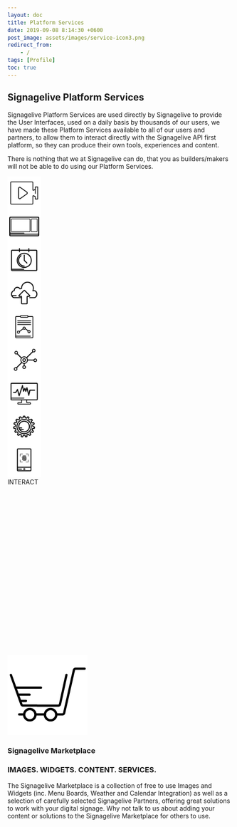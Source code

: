 ```yaml
---
layout: doc
title: Platform Services
date: 2019-09-08 8:14:30 +0600
post_image: assets/images/service-icon3.png
redirect_from:
    - /
tags: [Profile]
toc: true
---
```


## Signagelive Platform Services

Signagelive Platform Services are used directly by Signagelive to provide the User Interfaces, used on a daily basis by thousands of our users, we have made these Platform Services available to all of our users and partners, to allow them to interact directly with the Signagelive API first platform, so they can produce their own tools, experiences and content.

There is nothing that we at Signagelive can do, that you as builders/makers will not be able to do using our Platform Services.

<div class="flex row space-around">

<div class="flex col center" style="max-width: 20%;" onclick="showDiv('media')">
<img src="/assets/images/platform-services/media.png">
MEDIA
</div>

<div class="flex col center" style="max-width: 20%;" onclick="showDiv('layout')">
<img src="/assets/images/platform-services/layout.png">
LAYOUT
</div>

<div class="flex col center" style="max-width: 20%;" onclick="showDiv('schedule')">
<img src="/assets/images/platform-services/schedule.png">
SCHEDULE
</div>

<div class="flex col center" style="max-width: 20%;" onclick="showDiv('publish')">
<img src="/assets/images/platform-services/publish.png">
PUBLISH
</div>

<div class="flex col center" style="max-width: 20%;" onclick="showDiv('report')">
<img src="/assets/images/platform-services/report.png">
REPORT
</div>

<div class="flex col center" style="max-width: 20%;" onclick="showDiv('manage')">
<img src="/assets/images/platform-services/manage.png">
MANAGE
</div>

<div class="flex col center" style="max-width: 20%;" onclick="showDiv('monitor')">
<img src="/assets/images/platform-services/monitor.png">
MONITOR
</div>

<div class="flex col center" style="max-width: 20%;" onclick="showDiv('widgets')">
<img src="/assets/images/platform-services/widgets.png">
WIDGETS
</div>

<div class="flex col center" style="max-width: 20%;" onclick="showDiv('interact')">
<img src="/assets/images/platform-services/interact.png">
INTERACT
</div>

</div>

<div class="flex row" style="padding: 5vh;">
<div id="media">
    <div class="flex col align-center">
        <img src="/assets/images/platform-services/upload-80x80.png">
        <h4 class="no_toc"> Upload </h4>
        Upload your media to Signagelive directly from your existing content creation tools. You can upload all supported media types
        <ul>
            <li>Images</li>
            <li>Web Page URLS</li>
            <li>Widgets</li>
            <li>RSS</li>
            <li>Videos</li>
            <li>IPTV Stream URLS</li>
            <li>MRSS</li>
        </ul>
    </div>

<div class="flex col align-center">
    <img src="/assets/images/platform-services/folder-80x80.png">
    <h4 class="no_toc"> Organise </h4>

Organise your media into folders, allowing your Signagelive users to easily find and manage their media, rather than having to find it all in one place.

</div>

<div class="flex col align-center">
    <img src="/assets/images/platform-services/tagMedia-80x80.png">
    <h4 class="no_toc"> Tag </h4>

Tag your media, so that it can be easily found within Signagelive using the verbose search functionality.

</div>

<div class="flex col align-center">
    <img src="/assets/images/platform-services/download-80x80.png">
<h4 class="no_toc"> Download </h4>

Securely download media from your Signagelive media library

</div>

</div>

<div id="layout">

<div class="flex col align-center">
    <img src="/assets/images/platform-services/folder-80x80.png">
    <h4 class="no_toc"> Organise </h4>

Organise your media into folders, allowing your Signagelive users to easily find and manage their media, rather than having to find it all in one place.

</div>

<div class="flex col align-center">
    <img src="/assets/images/platform-services/createedit-80x80.png">
<h4 class="no_toc"> Create & Edit </h4>

Create a multi zone layout (portrait or landscape), passing in the zone dimensions and settings, along with default media settings, allowing you to create your layouts from your existing design tools and import into Signagelive.

Update or edit your existing Layouts, and if published have these automatically update on your Players.
</div>

</div>

<div id="schedule">
<div class="flex col align-center">
    <img src="/assets/images/platform-services/createEditPlaylist-80x80.png">
<h4 class="no_toc"> Create & Edit Playlists</h4>

Make new or edit your Playlists, with changes made in your existing tools.

Editing of already published Playlists, will automatically update your players without the need to re-publish your content.

</div>

<div class="flex col align-center">
    <img src="/assets/images/platform-services/addmediaplaylists-1-80x80.png">
<h4 class="no_toc">Add Media to Playlists</h4>

Easily add media you have uploaded into your playlists, and set the position in the playlist and the duration to play for.

</div>

<div class="flex col align-center">
    <img src="/assets/images/platform-services/setValidity-80x80.png">
<h4 class="no_toc">Set Validity and Conditional Playback on Media in Playlists</h4>

Set the dates when a piece of media should play, the days it should play on and the times between which it should play.

Set conditional playback on your media, deciding which players the media should play on by tags.

</div>

<div class="flex col align-center">
    <img src="/assets/images/platform-services/ExportPlaylist-80x80.png">
<h4 class="no_toc">Export Playlists</h4>

Do you want to be able to share your playlists outside of Signagelive for review? You can easily request and export of the playlist, and the report will appear in your inbox.

</div>

</div>

<div id="publish">

<div class="flex col align-center">
    <img src="/assets/images/platform-services/PublishDefault-80x80.png">
<h4 class="no_toc">Publish Default Content</h4>

Publish content to your players, so that if there isn’t any other content published, there will always be your own content to play.

</div>

<div class="flex col align-center">
    <img src="/assets/images/platform-services/publishScheduled-80x80.png">
<h4 class="no_toc">Publish Scheduled Content</h4>

Set up your schedules so that your content plays when and where it is meant to. Choose the dates, days and times it should be playing between, allowing you to forward schedule as well as Just in Time schedule your content.

</div>

<div class="flex col align-center">
    <img src="/assets/images/platform-services/publishInterrupt-80x80.png">
<h4 class="no_toc">Publish Interrupt Content</h4>

Do you want to be able to dynamically change the content being shown on your players, based on a certain trigger, such as a key press, fire alarm or some other programmatic trigger, publish the content you want to play when this trigger occurs.

Publishing an interrupt makes all of this possible, using the Signagelive Web Triggers.

</div>

</div>

<div id="report">

<div class="flex col align-center">
    <img src="/assets/images/platform-services/proofofPlay-80x80.png">
<h4 class="no_toc">Proof of Play</h4>

Enable Proof of Play on your Signagelive network/s and download CSV impression reports for you to amalgamate with other business data, such as sales data compared to when content was playing, or to be able to analyse within your business intelligence tools.

</div>

</div>

<div id="manage">

<div class="flex col align-center">
    <img src="/assets/images/platform-services/players-80x80.png">
<h4 class="no_toc">Players</h4>

Manage all of the Players on your Signagelive network/s, activate new players, deactivate existing players and organise your players in to useful folders.

Update the content and health check frequencies, and enabled scheduled reboots, remote screenshots or setup screen control schedules.

</div>

<div class="flex col align-center">
    <img src="/assets/images/platform-services/Licences-80x80.png">
<h4 class="no_toc">Licences</h4>

Manage your Signagelive licences easily, add new licences to your network and renew existing licences.

</div>

<div class="flex col align-center">
    <img src="/assets/images/platform-services/users-80x80.png">
<h4 class="no_toc">Users</h4>

Add or Remove users from your Signagelive network and control the level of access they have.

</div>

</div>

<div id="monitor">

<div class="flex col align-center">
    <img src="/assets/images/platform-services/players-80x80.png">
<h4 class="no_toc">Players</h4>

Extract the Signagelive dashboard data about your players in to your existing business monitoring solutions, make sure your players are connecting to Signagelive as they should be, have their latest content, and even retrieve their latest screenshots.

Build your own dashboards to display on your Signagelive players, so you can monitor your network without logging in to Signagelive.

</div>

</div>

<div id="widgets">

<div class="flex col align-center">
    <img src="/assets/images/platform-services/customiseWidgets-80x80.png">
<h4 class="no_toc">Customise Signagelive Widgets</h4>

Add one of the Signagelive clocks, weather widgets, calendar integration or menu board widgets to your Signagelive network, download the widget and edit the background or template to make it fit your company branding.

</div>

<div class="flex col align-center">
    <img src="/assets/images/platform-services/createedit-80x80.png">
<h4 class="no_toc">Create your own</h4>

Create your own widgets and upload them to Signagelive for you to use.

</div>

<div class="flex col align-center">
    <img src="/assets/images/platform-services/marketplace-80x80.png">
<h4 class="no_toc">Marketplace</h4>

Why not make your widgets available to all Signagelive users, and ask us to add your widgets to the Signagelive Marketplace.

</div>

</div>

<div id="interact">

<div class="flex col align-center">
    <img src="/assets/images/platform-services/touch-80x80.png">
<h4 class="no_toc">Touch</h4>

Use the Signagelive Chrome app in kiosk mode to provide a kiosk application, showing media when there isn’t anyone interacting with the player, as soon as someone touches the player, start the interactive content, and then fall back to normal playback after a set period of no interaction.

</div>

<div class="flex col align-center">
    <img src="/assets/images/platform-services/keyboard-80x80.png">
<h4 class="no_toc">Keyboard</h4>

Interrupt the playback of content based on the key being pressed on a keyboard attached to your Signagelive player (Legacy PC and IAdea only)

</div>

<div class="flex col align-center">
    <img src="/assets/images/platform-services/remoteControl-80x80.png">
<h4 class="no_toc">Remote Control Buttons</h4>

Using the remote control for System on Chip players, trigger a change of content based on the button being pressed.

</div>

<div class="flex col align-center">
    <img src="/assets/images/platform-services/LiftnLearn-80x80.png">
<h4 class="no_toc">Lift and Learn</h4>

Create a lift and learn experience using GPIO connected switches/sensors or using RFID.

</div>

<div class="flex col align-center">
    <img src="/assets/images/platform-services/trigger-80x80.png">
<h4 class="no_toc">Web Triggers</h4>

Connect to the Web Triggers API to be able to trigger a change in content, prompted by any solution which can connect to a RESTful API.

</div>

</div>

</div>

<div class="flex row">

<div class="flex col align-center">
<img src="/assets/images/platform-services/marketplace.png" height="180" width="180">
<h3 class="no_toc"> Signagelive Marketplace </h3>
</div>

<div class="flex col">
<h3 class="no_toc">IMAGES. WIDGETS. CONTENT. SERVICES.</h3>

The Signagelive Marketplace is a collection of free to use Images and Widgets (inc. Menu Boards, Weather and Calendar Integration) as well as a selection of carefully selected Signagelive Partners, offering great solutions to work with your digital signage. Why not talk to us about adding your content or solutions to the Signagelive Marketplace for others to use.
</div>

</div>

<style>
    .flex.col.center {
    height: 75px;
    width: 75px;
    }

    #media, #layout, #schedule, #publish, #report, #manage, #monitor, #widgets, #interact {
        display: none;
        font-size: 14px;
    }

    .align-center {
        align-items: center;
        -webkit-align-items: center;
    }

    .flex.col.space-around .flex.col > img {
        height: 80px;
        width: 80px;
    }
</style>

<script>
    function showDiv(divToShow) {
    var elems = ["media", "layout", "schedule", "publish", "report", "manage", "monitor", "widgets", "interact"];

    for(var i = 0; i < elems.length; i++) {
        if(elems[i] == divToShow) {
            if(document.getElementById(elems[i]).style.display == 'none') {
                document.getElementById(elems[i]).style.display = 'flex';
            } else {
                document.getElementById(elems[i]).style.display = 'none';
            }
        } else {
            document.getElementById(elems[i]).style.display = 'none';
        }
    }
}
</script>